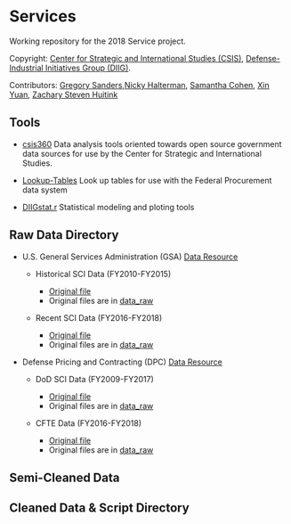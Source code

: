 # Services

Working repository for the 2018 Service  project.  

Copyright: [Center for Strategic and International Studies (CSIS)](https://www.csis.org/), [Defense-Industrial Initiatives Group (DIIG)](https://www.csis.org/diig/).  

Contributors: [Gregory Sanders](https://www.csis.org/people/gregory-sanders),[Nicky Halterman](https://github.com/Nicky-Halterman), [Samantha Cohen](https://github.com/srcohen), [Xin Yuan](https://github.com/xinnyuann), [Zachary Steven Huitink](https://github.com/zshuitin)


## Tools

* [csis360](https://github.com/CSISdefense/csis360) Data analysis tools oriented towards open source government data sources for use by the Center for Strategic and International Studies.

* [Lookup-Tables](https://github.com/CSISdefense/Lookup-Tables) Look up tables for use with the Federal Procurement data system

* [DIIGstat.r](https://github.com/CSISdefense/Vendor/blob/master/DIIGstat.r) Statistical modeling and ploting tools


## Raw Data Directory

* U.S. General Services Administration (GSA) [Data Resource](https://www.gsa.gov/policy-regulations/policy/acquisition-policy)
    + Historical SCI Data (FY2010-FY2015)  
        * [Original file](https://www.gsa.gov/policy-regulations/policy/acquisition-policy/service-contract-inventory)  
        * Original files are in [data_raw](https://github.com/CSISdefense/Services/tree/master/data_raw)
 
    + Recent SCI Data (FY2016-FY2018)  
        * [Original file](https://www.acquisition.gov/service-contract-inventory)  
        * Original files are in [data_raw](https://github.com/CSISdefense/Services/tree/master/data_raw)
        

* Defense Pricing and Contracting (DPC) [Data Resource](https://www.acq.osd.mil/dpap/index.html)
    + DoD SCI Data (FY2009-FY2017)  
        * [Original file](https://www.acq.osd.mil/dpap/cpic/cp/inventory_of_services_contracts.html)
        * Original files are in [data_raw](https://github.com/CSISdefense/Services/tree/master/data_raw)
 
    + CFTE Data (FY2016-FY2018)  
        * [Original file](https://www.acq.osd.mil/dpap/cpic/cp/inventory_of_services_contracts.html)
        * Original files are in [data_raw](https://github.com/CSISdefense/Services/tree/master/data_raw)

        
## Semi-Cleaned Data 
 
 
## Cleaned Data & Script Directory



